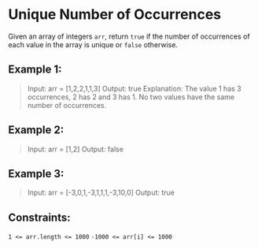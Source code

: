 # Unique Number of Occurrences

Given an array of integers `arr`, return `true` if the number of occurrences of each value in the array is unique or `false` otherwise.



## Example 1:

> Input: arr = [1,2,2,1,1,3]
> Output: true
> Explanation: The value 1 has 3 occurrences, 2 has 2 and 3 has 1. No two values have the same number of occurrences.

## Example 2:

> Input: arr = [1,2]
> Output: false

## Example 3:

> Input: arr = [-3,0,1,-3,1,1,1,-3,10,0]
> Output: true


## Constraints:

`1 <= arr.length <= 1000`
`-1000 <= arr[i] <= 1000`
